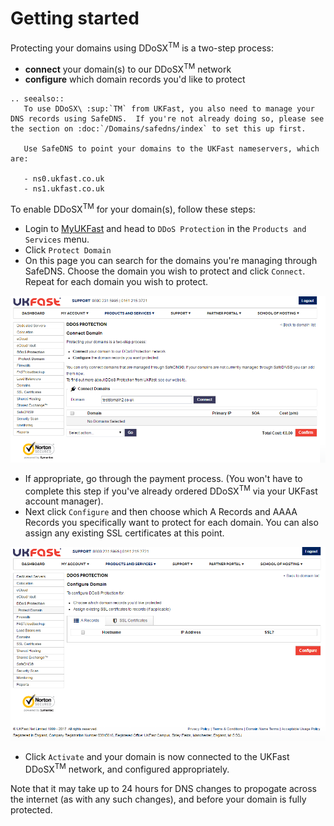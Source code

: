 # Getting started

Protecting your domains using DDoSX<sup>TM</sup> is a two-step process:

- **connect** your domain(s) to our DDoSX<sup>TM</sup> network
- **configure** which domain records you'd like to protect

```eval_rst
.. seealso::
   To use DDoSX\ :sup:`TM` from UKFast, you also need to manage your DNS records using SafeDNS.  If you're not already doing so, please see the section on :doc:`/Domains/safedns/index` to set this up first.

   Use SafeDNS to point your domains to the UKFast nameservers, which are:

   - ns0.ukfast.co.uk
   - ns1.ukfast.co.uk
```

To enable DDoSX<sup>TM</sup> for your domain(s), follow these steps:

- Login to [MyUKFast](https://my.ukfast.co.uk) and head to `DDoS Protection` in the `Products and Services` menu.
- Click `Protect Domain`
- On this page you can search for the domains you're managing through SafeDNS.  Choose the domain you wish to protect and click `Connect`.  Repeat for each domain you wish to protect.

![connect](files/connect.PNG)

- If appropriate, go through the payment process. (You won't have to complete this step if you've already ordered DDoSX<sup>TM</sup> via your UKFast account manager).
- Next click `Configure` and then choose which A Records and AAAA Records you specifically want to protect for each domain.  You can also assign any existing SSL certificates at this point.

![configuredomain](files/configuredomain.PNG)

- Click `Activate` and your domain is now connected to the UKFast DDoSX<sup>TM</sup> network, and configured appropriately.  

Note that it may take up to 24 hours for DNS changes to propogate across the internet (as with any such changes), and before your domain is fully protected.
